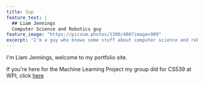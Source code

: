 ```yaml
---
title: Sup
feature_text: |
  ## Liam Jennings
  Computer Science and Robotics guy
feature_image: "https://picsum.photos/1300/400?image=989"
excerpt: "I'm a guy who knows some stuff about computer science and robotics, and likes use that knowy stuff to make cool things. Please pay me to do this."
---
```


I'm Liam Jennings, welcome to my portfolio site.

If you're here for the Machine Learning Project my group did for CS539 at WPI, click [here](https://ldjennings.github.io/derain)
